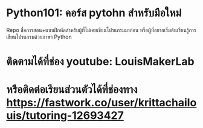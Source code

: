 # Python101: คอร์ส pytohn สำหรับมือใหม่
Repo สื่อการสอน+แบบฝึกหัดสำหรับผู้ที่ไม่เคยเขียนโปรแกรมมาก่อน หรือผู้ที่อยากเริ่มต้นเรียนรู้การเขียนโปรแกรมด้วยภาษา Python 

# ติดตามได้ที่ช่อง youtube: LouisMakerLab
# หรือติดต่อเรียนส่วนตัวได้ที่ช่องทาง  https://fastwork.co/user/krittachailouis/tutoring-12693427
